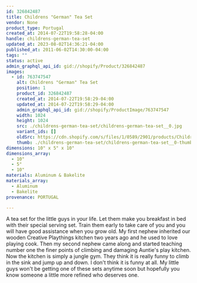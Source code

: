 ```yaml
---
id: 326842487
title: Childrens "German" Tea Set
vendor: None
product_type: Portugal
created_at: 2014-07-22T19:58:28-04:00
handle: childrens-german-tea-set
updated_at: 2023-08-02T14:36:21-04:00
published_at: 2011-06-02T14:30:00-04:00
tags: ""
status: active
admin_graphql_api_id: gid://shopify/Product/326842487
images:
  - id: 763747547
    alt: Childrens "German" Tea Set
    position: 1
    product_id: 326842487
    created_at: 2014-07-22T19:58:29-04:00
    updated_at: 2014-07-22T19:58:29-04:00
    admin_graphql_api_id: gid://shopify/ProductImage/763747547
    width: 1024
    height: 1024
    src: ./childrens-german-tea-set/childrens-german-tea-set__0.jpg
    variant_ids: []
    oldSrc: https://cdn.shopify.com/s/files/1/0589/2901/products/Childrens-German-Tea-Set.jpeg?v=1406073509
    thumb: ./childrens-german-tea-set/childrens-german-tea-set__0-thumb.jpg
dimensions: 10" x 5" x 10"
dimensions_array:
  - 10"
  - 5"
  - 10"
materials: Aluminum & Bakelite
materials_array:
  - Aluminum
  - Bakelite
provenance: PORTUGAL

---
```


A tea set for the little guys in your life. Let them make you breakfast in bed with their special serving set. Train them early to take care of you and you will have good assistance when you grow old. My first nephew inherited our wooden Creative Playthings kitchen two years ago and he used to love playing cook. Then my second nephew came along and started teaching number one the finer points of climbing and damaging Auntie's play kitchen. Now the kitchen is simply a jungle gym. They think it is really funny to climb in the sink and jump up and down. I don't think it is funny at all. My little guys won't be getting one of these sets anytime soon but hopefully you know someone a little more refined who deserves one.